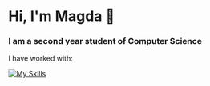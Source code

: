 # Hi, I'm Magda 👋

<!--
**xyz654/xyz654** is a ✨ _special_ ✨ repository because its `README.md` (this file) appears on your GitHub profile.

Here are some ideas to get you started:

- 🔭 I’m currently working on ...
- 🌱 I’m currently learning ...
- 👯 I’m looking to collaborate on ...
- 🤔 I’m looking for help with ...
- 💬 Ask me about ...
- 📫 How to reach me: ...
- 😄 Pronouns: ...
- ⚡ Fun fact: ...
-->

### I am a second year student of Computer Science

I have worked with:

[![My Skills](https://skills.thijs.gg/icons?i=python,java,c,cpp,html,css,javascript,angular,mysql)](https://skills.thijs.gg)



